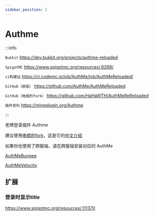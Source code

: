 ```yaml
---
sidebar_position: 2
---
```


# Authme

:::info

`Bukkit` https://dev.bukkit.org/projects/authme-reloaded

`SpigotMC` https://www.spigotmc.org/resources/.6269/

`ci构建站` https://ci.codemc.io/job/AuthMe/job/AuthMeReloaded/

`GitHub（原版）` https://github.com/AuthMe/AuthMeReloaded

`GitHub（电棍的fork）` https://github.com/HaHaWTH/AuthMeReReloaded

`插件百科` https://mineplugin.org/Authme

:::

老牌登录插件 Authme

建议使用[电棍的fork](https://github.com/HaHaWTH/AuthMeReReloaded)，这是它的[中文介绍](https://github.com/HaHaWTH/AuthMeReReloaded/blob/master/README-zh.md)

如果你也使用了跨服端，请在跨服端安装对应的 AuthMe

[AuthMeBungee](https://www.spigotmc.org/resources/.50219/)

[AuthMeVelocity](https://modrinth.com/plugin/authmevelocity)

## 扩展

### 登录时显示title
https://www.spigotmc.org/resources/.111370
